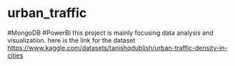 # urban_traffic
#MongoDB #PowerBi
this project is mainly focusing data analysis and visualization.
here is the link for the dataset
https://www.kaggle.com/datasets/tanishqdublish/urban-traffic-density-in-cities


